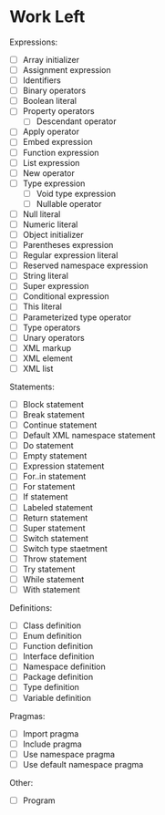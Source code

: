 # Work Left

Expressions:

- [ ] Array initializer
- [ ] Assignment expression
- [ ] Identifiers
- [ ] Binary operators
- [ ] Boolean literal
- [ ] Property operators
  - [ ] Descendant operator
- [ ] Apply operator
- [ ] Embed expression
- [ ] Function expression
- [ ] List expression
- [ ] New operator
- [ ] Type expression
  - [ ] Void type expression
  - [ ] Nullable operator
- [ ] Null literal
- [ ] Numeric literal
- [ ] Object initializer
- [ ] Parentheses expression
- [ ] Regular expression literal
- [ ] Reserved namespace expression
- [ ] String literal
- [ ] Super expression
- [ ] Conditional expression
- [ ] This literal
- [ ] Parameterized type operator
- [ ] Type operators
- [ ] Unary operators
- [ ] XML markup 
- [ ] XML element
- [ ] XML list

Statements:

- [ ] Block statement
- [ ] Break statement
- [ ] Continue statement
- [ ] Default XML namespace statement
- [ ] Do statement
- [ ] Empty statement
- [ ] Expression statement
- [ ] For..in statement
- [ ] For statement
- [ ] If statement
- [ ] Labeled statement
- [ ] Return statement
- [ ] Super statement
- [ ] Switch statement
- [ ] Switch type staetment
- [ ] Throw statement
- [ ] Try statement
- [ ] While statement
- [ ] With statement

Definitions:

- [ ] Class definition
- [ ] Enum definition
- [ ] Function definition
- [ ] Interface definition
- [ ] Namespace definition
- [ ] Package definition
- [ ] Type definition
- [ ] Variable definition

Pragmas:

- [ ] Import pragma
- [ ] Include pragma
- [ ] Use namespace pragma
- [ ] Use default namespace pragma

Other:

- [ ] Program